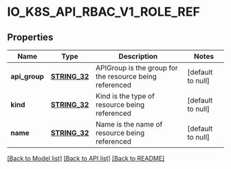 # IO_K8S_API_RBAC_V1_ROLE_REF

## Properties
Name | Type | Description | Notes
------------ | ------------- | ------------- | -------------
**api_group** | [**STRING_32**](STRING_32.md) | APIGroup is the group for the resource being referenced | [default to null]
**kind** | [**STRING_32**](STRING_32.md) | Kind is the type of resource being referenced | [default to null]
**name** | [**STRING_32**](STRING_32.md) | Name is the name of resource being referenced | [default to null]

[[Back to Model list]](../README.md#documentation-for-models) [[Back to API list]](../README.md#documentation-for-api-endpoints) [[Back to README]](../README.md)


